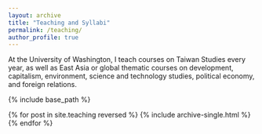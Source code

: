 ```yaml
---
layout: archive
title: "Teaching and Syllabi"
permalink: /teaching/
author_profile: true
---
```


At the University of Washington, I teach courses on Taiwan Studies every year, as well as East Asia or global thematic courses on development, capitalism, environment, science and technology studies, political economy, and foreign relations.

{% include base_path %}

{% for post in site.teaching reversed %}
  {% include archive-single.html %}
{% endfor %}
